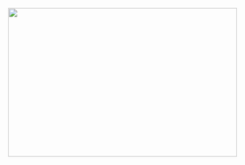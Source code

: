 <p align="center">
  <img width="460" height="300" src="https://64.media.tumblr.com/a777dc4e536153f97ed003151599ac45/tumblr_mmc95qa5L51qfzcnbo1_500.gifv">
</p>

